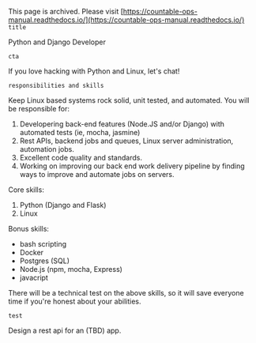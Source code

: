 This page is archived. Please visit [https://countable-ops-manual.readthedocs.io/](https://countable-ops-manual.readthedocs.io/)
`title`

Python and Django Developer

`cta`

If you love hacking with Python and Linux, let's chat!

`responsibilities and skills`

Keep Linux based systems rock solid, unit tested, and automated. You will be responsible for:

1. Developering back-end features (Node.JS and/or Django) with automated tests (ie, mocha, jasmine)
2. Rest APIs, backend jobs and queues, Linux server administration, automation jobs.
3. Excellent code quality and standards.
4. Working on improving our back end work delivery pipeline by finding ways to improve and automate jobs on servers.

Core skills:

1. Python (Django and Flask)
2. Linux

Bonus skills:

  * bash scripting
  * Docker
  * Postgres (SQL)
  * Node.js (npm, mocha, Express)
  * javacript

There will be a technical test on the above skills, so it will save everyone time if you're honest about your abilities.

`test`

Design a rest api for an (TBD) app.
